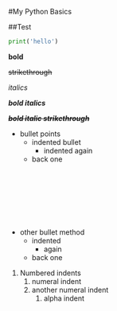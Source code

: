 #My Python Basics

##Test

```python
print('hello')

```

**bold**

~~strikethrough~~

_italics_

**_bold italics_**

**_~~bold italic strikethrough~~_**

* bullet points
    * indented bullet
        * indented again
    * back one

<br>
<br>
<br>
<br>
<br>
<br>

- other bullet method
    - indented
        - again
    - back one
    
1. Numbered indents
    1. numeral indent
    2. another numeral indent
        1. alpha indent
        

